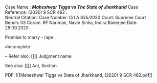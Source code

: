 Case Name : ***Maheshwar Tigga vs The State of Jharkhand***
Case Reference: (2020) 9 SCR 482 :  
Neutral Citation:
Case Number: Crl A 635/2020
Court: Supreme Court
Bench: 03
Coram: RF Nariman, Navin Sinha, Indira Banerjee
Date: 28.09.2020

Promise to marry - rape

#incomplete 

–
Refer also:
[[]]
Judgment name

See also:
[[]] 
Act, Section

PDF:
![[Maheshwar Tigga vs State of Jharkhand, (2020) 9 SCR 482.pdf]]